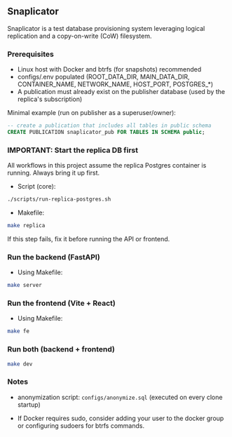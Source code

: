 ## Snaplicator

Snaplicator is a test database provisioning system leveraging logical replication and a copy-on-write (CoW) filesystem.

### Prerequisites
- Linux host with Docker and btrfs (for snapshots) recommended
- configs/.env populated (ROOT_DATA_DIR, MAIN_DATA_DIR, CONTAINER_NAME, NETWORK_NAME, HOST_PORT, POSTGRES_*)
- A publication must already exist on the publisher database (used by the replica's subscription)

Minimal example (run on publisher as a superuser/owner):
```sql
-- create a publication that includes all tables in public schema
CREATE PUBLICATION snaplicator_pub FOR TABLES IN SCHEMA public;
```

### IMPORTANT: Start the replica DB first
All workflows in this project assume the replica Postgres container is running. Always bring it up first.

- Script (core):
```bash
./scripts/run-replica-postgres.sh
```
- Makefile:
```bash
make replica
```

If this step fails, fix it before running the API or frontend.

### Run the backend (FastAPI)
- Using Makefile:
```bash
make server
```

### Run the frontend (Vite + React)
- Using Makefile:
```bash
make fe
```

### Run both (backend + frontend)
```bash
make dev
```

### Notes
- anonymization script: `configs/anonymize.sql` (executed on every clone startup)

- If Docker requires sudo, consider adding your user to the docker group or configuring sudoers for btrfs commands.
